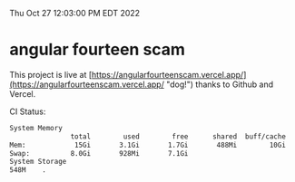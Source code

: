 Thu Oct 27 12:03:00 PM EDT 2022

# angular fourteen scam


This project is live at [https://angularfourteenscam.vercel.app/](https://angularfourteenscam.vercel.app/ "dog!") thanks to Github and Vercel.

CI Status: 

```bash
System Memory
               total        used        free      shared  buff/cache   available
Mem:            15Gi       3.1Gi       1.7Gi       488Mi        10Gi        11Gi
Swap:          8.0Gi       928Mi       7.1Gi
System Storage
548M	.
```
```bash
